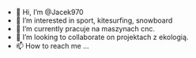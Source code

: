 - 👋 Hi, I’m @Jacek970
- 👀 I’m interested in sport, kitesurfing, snowboard
- 🌱 I’m currently pracuje na maszynach cnc.
- 💞️ I’m looking to collaborate on projektach z ekologią.
- 📫 How to reach me ...

<!---
Jacek970/Jacek970 is a ✨ special ✨ repository because its `README.md` (this file) appears on your GitHub profile.
You can click the Preview link to take a look at your changes.
--->
